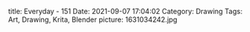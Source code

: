 title: Everyday - 151
Date: 2021-09-07 17:04:02
Category: Drawing
Tags: Art, Drawing, Krita, Blender
picture: 1631034242.jpg
